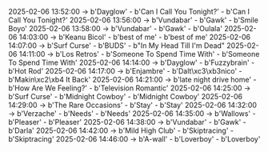 2025-02-06 13:52:00 -> b'Dayglow' - b'Can I Call You Tonight?' - b'Can I Call You Tonight?'
2025-02-06 13:56:00 -> b'Vundabar' - b'Gawk' - b'Smile Boyo'
2025-02-06 13:58:00 -> b'Vundabar' - b'Gawk' - b'Oulala'
2025-02-06 14:03:00 -> b'Keanu Bicol' - b'best of me' - b'best of me'
2025-02-06 14:07:00 -> b'Surf Curse' - b'BUDS' - b"In My Head Till I'm Dead"
2025-02-06 14:11:00 -> b'Los Retros' - b'Someone To Spend Time With' - b'Someone To Spend Time With'
2025-02-06 14:14:00 -> b'Dayglow' - b'Fuzzybrain' - b'Hot Rod'
2025-02-06 14:17:00 -> b'Enjambre' - b'Dalt\xc3\xb3nico' - b'Makin\xc2\xb4 It Back'
2025-02-06 14:21:00 -> b'late night drive home' - b'How Are We Feeling?' - b'Television Romantic'
2025-02-06 14:25:00 -> b'Surf Curse' - b'Midnight Cowboy' - b'Midnight Cowboy'
2025-02-06 14:29:00 -> b'The Rare Occasions' - b'Stay' - b'Stay'
2025-02-06 14:32:00 -> b'Verzache' - b'Needs' - b'Needs'
2025-02-06 14:35:00 -> b'Wallows' - b'Pleaser' - b'Pleaser'
2025-02-06 14:38:00 -> b'Vundabar' - b'Gawk' - b'Darla'
2025-02-06 14:42:00 -> b'Mild High Club' - b'Skiptracing' - b'Skiptracing'
2025-02-06 14:46:00 -> b'A-wall' - b'Loverboy' - b'Loverboy'
